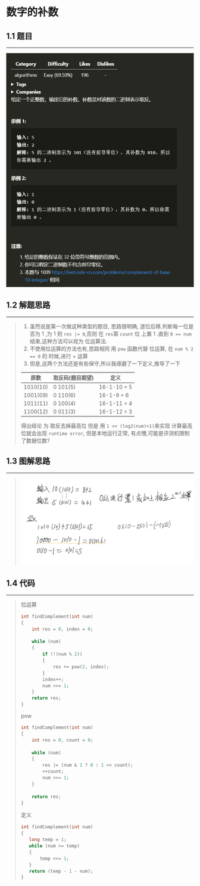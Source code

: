 # 数字的补数

## 1.1 题目
---
![alt](Question.png)

## 1.2 解题思路
---
> 1. 虽然说是第一次做这种类型的题目, 思路很明确, 逐位后移,判断每一位是否为 1 ,为 1 则 `res |= 0`,否则 在 `res`第 `count` 位 上置  1 .直到 `0 == num` 结束,这种方法可以视为 位运算法.  
> 2. 不使用位运算的方法也有,思路相同 用 `pow` 函数代替 位运算, 在 `num % 2 == 0` 的 时候,进行 + 运算
> 3. 但是,这两个方法还是有些保守,所以我琢磨了一下定义,推导了一下
>
> |原数|取反码(题目期望)| 定义|     
> |--|--|--|
> |1010(10) |0 101(5)|  16-1-10 = 5|
> |1001(09) |0 110(6)|  16-1-9  = 6|
> |1011(11) |0 100(4)|  16-1-11 = 4|
> |1100(12) |0 011(3)|  16-1-12 = 3|
>
> 得出结论 为 取反去掉最高位 但是 用 `1 << (log2(num)+1)`来实现 计算最高位就会出现 `runtime error`, 但是本地运行正常, 有点懵,可能是评测机限制了数据位数? 

## 1.3 图解思路
---
> ![alt](flow.PNG)

## 1.4 代码
---
> 位运算
> ```c
> int findComplement(int num)
> {
>     int res = 0, index = 0;
> 
>     while (num)
>     {
>         if (!(num % 2))
>         {
>             res += pow(2, index);
>         }
>         index++;
>         num >>= 1;
>     }
>     return res;
> }
> ```
> pow
> ```c
> int findComplement(int num)
> {
>     int res = 0, count = 0;
> 
>     while (num)
>     {
>         res |= (num & 1 ? 0 : 1 << count);
>         ++count;
>         num >>= 1;
>     }
> 
>     return res;
> }
> ```
> 定义
> ```c
>int findComplement(int num)
>{
>    long temp = 1;
>    while (num >= temp)
>    {
>        temp <<= 1;
>    }
>    return (temp - 1 - num);
>}
> ```